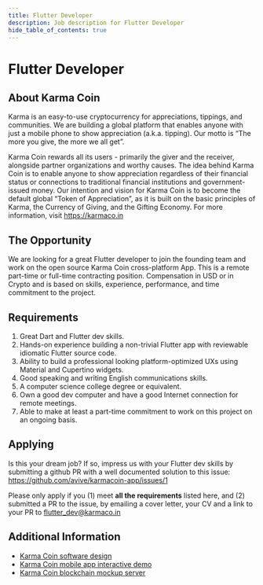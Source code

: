 ```yaml
---
title: Flutter Developer
description: Job description for Flutter Developer
hide_table_of_contents: true
---
```


# Flutter Developer

## About Karma Coin
<p>Karma is an easy-to-use cryptocurrency for appreciations, tippings, and communities. We are building a global platform that enables anyone with just a mobile phone to show appreciation (a.k.a. tipping). Our motto is “The more you give, the more we all get”.</p>

<p>Karma Coin rewards all its users - primarily the giver and the receiver, alongside partner organizations and worthy causes. The idea behind Karma Coin is to enable anyone to show appreciation regardless of their financial status or connections to traditional financial institutions and government-issued money. Our intention and vision for Karma Coin is to become the default global “Token of Appreciation”, as it is built on the basic principles of Karma, the Currency of Giving, and the Gifting Economy. For more information, visit <a href="https://karmaco.in">https://karmaco.in</a></p> 

## The Opportunity
We are looking for a great Flutter developer to join the founding team and work on the open source Karma Coin cross-platform App. This is a remote part-time or full-time contracting position. Compensation in USD or in Crypto and is based on skills, experience, performance, and time commitment to the project.

## Requirements
1. Great Dart and Flutter dev skills.
2. Hands-on experience building a non-trivial Flutter app with reviewable idiomatic Flutter source code.
3. Ability to build a professional looking platform-optimized UXs using Material and Cupertino widgets.
4. Good speaking and writing English communications skills.
5. A computer science college degree or equivalent. 
6. Own a good dev computer and have a good Internet connection for remote meetings.
7. Able to make at least a part-time commitment to work on this project on an ongoing basis.

## Applying
Is this your dream job? If so, impress us with your Flutter dev skills by submitting a github PR with a well documented solution to this issue: https://github.com/avive/karmacoin-app/issues/1

Please only apply if you (1) meet <b>all the requirements</b> listed here, and (2) submitted a PR to the issue, by emailing a cover letter, your CV and a link to your PR to <a href='mailto://flutter_dev@karmaco.in'>flutter_dev@karmaco.in</a>

## Additional Information
- <a href='/docs'>Karma Coin software design</a>
- <a href='https://www.figma.com/proto/XU3xigkjjA0m9qEkkulmWm/KarmaCoin?page-id=0%3A1&node-id=552%3A686&viewport=-369%2C-379%2C0.53&scaling=contain&starting-point-node-id=552%3A686'>Karma Coin mobile app interactive demo</a>
- <a href='https://github.com/avive/karmacoin'>Karma Coin blockchain mockup server</a>